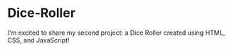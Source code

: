 # Dice-Roller
I'm excited to share my second project: a Dice Roller created using HTML, CSS, and JavaScript!
